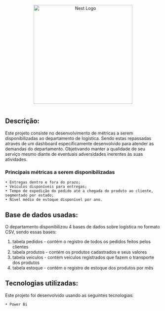 <p align="center">
  <a href="https://powerbi.microsoft.com/pt-br/" target="blank"><img src="https://ideias.avancadas.info/images/power-bi.png" width="320" alt="Nest Logo" /></a>
</p>
<p align="left">
<a href="https://powerbi.microsoft.com/pt-br/downloads/" target="blank"><img alt="" src="https://img.shields.io/gem/u/12?label=Power%20BI&logo=Power%20BI&style=plastic" /></a>
</p>

## Descrição:

Este projeto consiste no desenvolvimento de métricas a serem disponibilizadas ao departamento de logística. Sendo estas repassadas através de um dashboard especificamente desenvolvido para atender as demandas do departamento. Objetivando manter a qualidade de seu serviço mesmo diante de eventuais adversidades inerentes às suas atividades.

 ### Principais métricas a serem disponibilizadas


    • Entregas dentro e fora do prazo;
    • Veículos disponíveis para entregas; 
    • Tempo de expedição do pedido até a chegada do produto ao cliente, segmentado por estado;    
    • Nível médio de estoque disponível por ano.
    
   
## Base de dados usadas:    

O departamento disponibilizou 4 bases de dados sobre logística no formato CSV, sendo essas bases:

1. tabela pedidos - contém o registro de todos os pedidos feitos pelos clientes
2. tabela produtos - contém os produtos cadastrados e seus valores
3. tabela veículos - contém veículos registrados que fazem o transporte dos produtos
4. tabela estoque - contém o registro de estoque dos produtos por mês

## Tecnologias utilizadas:

Este projeto foi desenvolvido usando as seguintes tecnologias:
    
    • Power Bi
  
<p align="left"> 
<a href="https://github.com/imersao-alura/aluraflix/blob/master/LICENSE " target="_blank"><img src="https://img.shields.io/badge/licence-MIT-blue.svg" alt="" /></a> 
</p>
